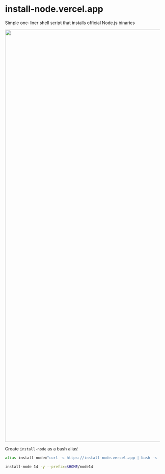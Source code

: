 # install-node.vercel.app

Simple one-liner shell script that installs official Node.js binaries

<img width="1340" src="https://user-images.githubusercontent.com/71256/34999686-3ac9adf0-fa97-11e7-8c2c-4259c419533e.png">

Create `install-node` as a bash alias!

```bash
alias install-node="curl -s https://install-node.vercel.app | bash -s --"

install-node 14 -y --prefix=$HOME/node14
```
